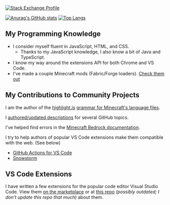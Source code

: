 [![Stack Exchange Profile](https://stackexchange.com/users/flair/22989594.png?theme=dark)](https://gaming.stackexchange.com/users/281304/adamraichu)

[![Anurag's GitHub stats](https://github-readme-stats.vercel.app/api?username=AdamRaichu&theme=tokyonight)](https://github.com/anuraghazra/github-readme-stats) [![Top Langs](https://github-readme-stats.vercel.app/api/top-langs/?username=AdamRaichu&layout=compact&theme=tokyonight)](https://github.com/anuraghazra/github-readme-stats)

## My Programming Knowledge

- I consider myself fluent in JavaScript, HTML, and CSS.
  - Thanks to my JavaScript knowledge, I also know a bit of Java and TypeScript.
- I know my way around the extensions API for both Chrome and VS Code.
- I've made a couple Minecraft mods (Fabric/Forge loaders). [Check them out](https://modrinth.com/user/AdamRaichu)

## My Contributions to Community Projects

I am the author of the [highlight.js](https://github.com/highlightjs) [grammar for Minecraft's language files](https://github.com/highlightjs/highlightjs-lang).

I [authored/updated descriptions](https://github.com/github/explore/pulls?q=is%3Apr+sort%3Aupdated-desc+author%3Aadamraichu) for several GitHub topics.

I've helped find errors in the [Minecraft Bedrock documentation](https://github.com/MicrosoftDocs/minecraft-creator/issues?q=is%3Aissue+sort%3Aupdated-desc+author%3Aadamraichu+).

I try to help authors of popular VS Code extensions make them compatible with the web. (See below)

- [GitHub Actions for VS Code](https://github.com/github/vscode-github-actions/pull/20)
- [Snowstorm](https://github.com/JannisX11/snowstorm/pull/61)

## VS Code Extensions

I have written a few extensions for the popular code editor Visual Studio Code. View them [on the marketplace](https://marketplace.visualstudio.com/publishers/AdamRaichu) or at [this repo](https://github.com/AdamRaichu/vscode-extensions) _(possibly outdated; I don't update this repo that much)_ about them.
